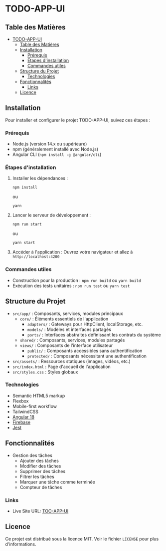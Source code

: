 # TODO-APP-UI

## Table des Matières

- [TODO-APP-UI](#todo-app-ui)
  - [Table des Matières](#table-des-matières)
  - [Installation](#installation)
    - [Prérequis](#prérequis)
    - [Étapes d'installation](#étapes-dinstallation)
    - [Commandes utiles](#commandes-utiles)
  - [Structure du Projet](#structure-du-projet)
    - [Technologies](#technologies)
  - [Fonctionnalités](#fonctionnalités)
    - [Links](#links)
  - [Licence](#licence)

## Installation

Pour installer et configurer le projet TODO-APP-UI, suivez ces étapes :

### Prérequis

- Node.js (version 14.x ou supérieure)
- npm (généralement installé avec Node.js)
- Angular CLI (`npm install -g @angular/cli`)

### Étapes d'installation

1. Installer les dépendances :

   ```
   npm install
   ```

   ou

   ```
   yarn
   ```

2. Lancer le serveur de développement :

   ```
   npm run start
   ```

   ou

   ```
   yarn start
   ```

3. Accéder à l'application :
   Ouvrez votre navigateur et allez à `http://localhost:4200`

### Commandes utiles

- Construction pour la production : `npm run build` ou `yarn build`
- Exécution des tests unitaires : `npm run test` ou `yarn test`

## Structure du Projet

- `src/app/` : Composants, services, modules principaux
  - `core/` : Éléments essentiels de l'application
    - `adapters/` : Gateways pour HttpClient, localStorage, etc.
    - `models/` : Modèles et interfaces partagés
    - `ports/` : Interfaces abstraites définissant les contrats du système
  - `shared/` : Composants, services, modules partagés
  - `views/` : Composants de l'interface utilisateur
    - `public/` : Composants accessibles sans authentification
    - `protected/` : Composants nécessitant une authentification
- `src/assets/` : Ressources statiques (images, vidéos, etc.)
- `src/index.html` : Page d'accueil de l'application
- `src/styles.css` : Styles globaux

### Technologies

- Semantic HTML5 markup
- Flexbox
- Mobile-first workflow
- TailwindCSS
- [Angular 18](https://angular.dev/)
- [Firebase](https://firebase.google.com/)
- [Jest](https://www.npmjs.com/package/jest-preset-angular/)

## Fonctionnalités

- Gestion des tâches
  - Ajouter des tâches
  - Modifier des tâches
  - Supprimer des tâches
  - Filtrer les tâches
  - Marquer une tâche comme terminée
  - Compteur de tâches

### Links

- Live Site URL: [TOO-APP-UI](https://ng-todo-app-ui-99907.web.app/public/login)

## Licence

Ce projet est distribué sous la licence MIT. Voir le fichier `LICENSE` pour plus d'informations.
